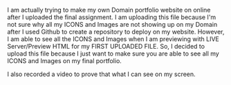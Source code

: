 I am actually trying to make my own Domain portfolio website on online after I uploaded the final assignment. I am uploading this file because I'm not sure why all my ICONS and Images are not showing up on my Domain after I used Github to create a repository to deploy on my website. However, I am able to see all the ICONS and Images when I am previewing with LIVE Server/Preview HTML for my FIRST UPLOADED FILE. So, I decided to upload this file because I just want to make sure you are able to see all my ICONS and Images on my final portfolio. 

I also recorded a video to prove that what I can see on my screen.